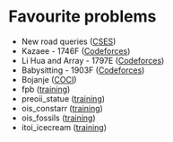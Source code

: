 # Favourite problems

* New road queries ([CSES](https://cses.fi/problemset/task/2101/))
* Kazaee - 1746F ([Codeforces](https://codeforces.com/contest/1746/problem/F))
* Li Hua and Array - 1797E ([Codeforces](https://codeforces.com/problemset/problem/1797/E))
* Babysitting - 1903F ([Codeforces](https://codeforces.com/contest/1903/problem/F))
* Bojanje ([COCI](https://evaluator.hsin.hr/tasks/HONI222345bojanje/))
* fpb ([training](https://training.olinfo.it/#/task/fpb/statement))
* preoii_statue ([training](https://training.olinfo.it/#/task/preoii_statue/statement))
* ois_constarr ([training](https://training.olinfo.it/#/task/ois_constarr/statement))
* ois_fossils ([training](https://training.olinfo.it/#/task/ois_fossils/statement))
* itoi_icecream ([training](https://training.olinfo.it/#/task/icecream/statement))
